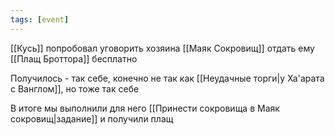 ```yaml
---
tags: [event]
---
```


[[Кусь]] попробовал уговорить хозяина [[Маяк Сокровищ]] отдать ему [[Плащ Броттора]] бесплатно

Получилось - так себе, конечно не так как [[Неудачные торги|у Ха'арата с Ванглом]], но тоже так себе

В итоге мы выполнили для него [[Принести сокровища в Маяк сокровищ|задание]] и получили плащ
